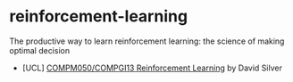 # reinforcement-learning
The productive way to learn reinforcement learning: the science of making optimal decision
- [UCL] [COMPM050/COMPGI13 Reinforcement Learning](http://www0.cs.ucl.ac.uk/staff/d.silver/web/Teaching.html) by David Silver
